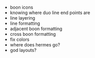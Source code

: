 - boon icons
- knowing where duo line end points are
- line layering
- line formatting
- adjacent boon formatting
- cross boon formatting
- fix colors
- where does hermes go?
- god layouts?

